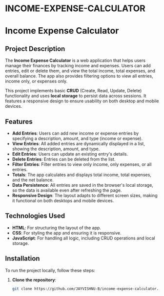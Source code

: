 # INCOME-EXPENSE-CALCULATOR
# Income Expense Calculator

## Project Description

The **Income Expense Calculator** is a web application that helps users manage their finances by tracking income and expenses. Users can add entries, edit or delete them, and view the total income, total expenses, and overall balance. The app also provides filtering options to view all entries, income only, or expenses only.

This project implements basic **CRUD** (Create, Read, Update, Delete) functionality and uses **local storage** to persist data across sessions. It features a responsive design to ensure usability on both desktop and mobile devices.

## Features

- **Add Entries**: Users can add new income or expense entries by specifying a description, amount, and type (income or expense).
- **View Entries**: All added entries are dynamically displayed in a list, showing the description, amount, and type.
- **Edit Entries**: Users can update an existing entry's details.
- **Delete Entries**: Entries can be deleted from the list.
- **Filter Entries**: Filter entries to view only income, only expenses, or all entries.
- **Totals**: The app calculates and displays total income, total expenses, and the net balance.
- **Data Persistence**: All entries are saved in the browser's local storage, so the data is available even after refreshing the page.
- **Responsive Design**: The layout adapts to different screen sizes, making it functional on both desktops and mobile devices.

## Technologies Used

- **HTML**: For structuring the layout of the app.
- **CSS**: For styling the app and ensuring it is responsive.
- **JavaScript**: For handling all logic, including CRUD operations and local storage.

## Installation

To run the project locally, follow these steps:

1. **Clone the repository**:
   ```bash
   git clone https://github.com/JAYVISHNU-B/income-expense-calculator.git
